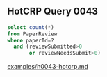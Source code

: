 
## HotCRP Query 0043
```sql
select count(*)
from PaperReview
where paperId=?
  and (reviewSubmitted>0
       or reviewNeedsSubmit>0)
```
[examples/h0043-hotcrp.md](/examples/h0043-hotcrp.md)